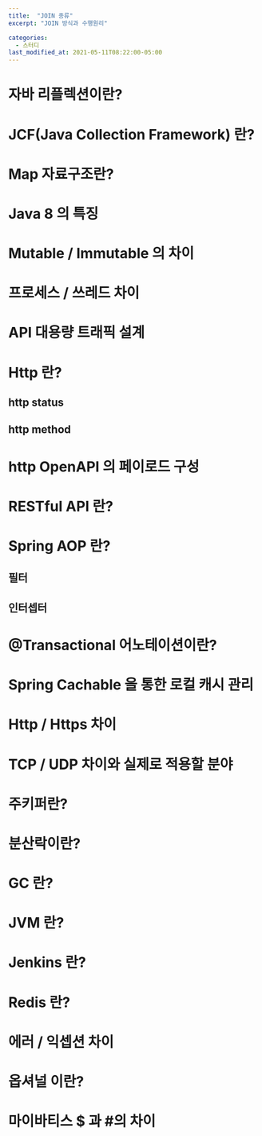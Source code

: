 ```yaml
---
title:  "JOIN 종류"
excerpt: "JOIN 방식과 수행원리"

categories:
  - 스터디
last_modified_at: 2021-05-11T08:22:00-05:00
---
```



# 자바 리플렉션이란?


# JCF(Java Collection Framework) 란?


# Map 자료구조란?


# Java 8 의 특징


# Mutable / Immutable 의 차이


# 프로세스 / 쓰레드 차이


# API 대용량 트래픽 설계


# Http 란?

## http status

## http method


# http OpenAPI 의 페이로드 구성


# RESTful API 란?


# Spring AOP 란?

## 필터

## 인터셉터


# @Transactional 어노테이션이란?


# Spring Cachable 을 통한 로컬 캐시 관리


# Http / Https 차이


# TCP / UDP 차이와 실제로 적용할 분야


# 주키퍼란?


# 분산락이란?


# GC 란?


# JVM 란?


# Jenkins 란?


# Redis 란?


# 에러 / 익셉션 차이


# 옵셔널 이란?


# 마이바티스 $ 과 #의 차이